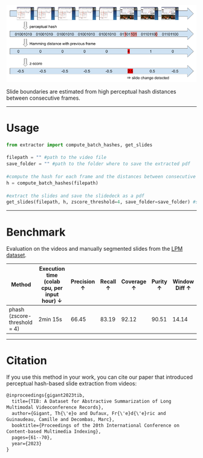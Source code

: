 
![](../figures/zscore_slide_extraction.png)

Slide boundaries are estimated from high perceptual hash distances between consecutive frames.


---
# Usage

```python
from extractor import compute_batch_hashes, get_slides

filepath = "" #path to the video file
save_folder = "" #path to the folder where to save the extracted pdf

#compute the hash for each frame and the distances between consecutive frames
h = compute_batch_hashes(filepath)

#extract the slides and save the slidedeck as a pdf
get_slides(filepath, h, zscore_threshold=4, save_folder=save_folder) #save_imgs=True to save the frames as individual images
```
---
# Benchmark

Evaluation on the videos and manually segmented slides from the [LPM dataset](https://github.com/dondongwon/LPMDataset).

| Method | Execution time (colab cpu, per input hour) $\downarrow$ | Precision $\uparrow$ | Recall $\uparrow$ | Coverage $\uparrow$ | Purity $\uparrow$ | Window Diff $\uparrow$ |
| ------------- | ------------- | ------------- | ------------- | ------------- | ------------- | ------------- |
| phash (zscore-threshold = 4) | 2min 15s | 66.45  | 83.19 | 92.12 | 90.51 | 14.14 |

---
# Citation

If you use this method in your work, you can cite our paper that introduced perceptual hash-based slide extraction from videos:

```
@inproceedings{gigant2023tib,
  title={TIB: A Dataset for Abstractive Summarization of Long Multimodal Videoconference Records},
  author={Gigant, Th{\'e}o and Dufaux, Fr{\'e}d{\'e}ric and Guinaudeau, Camille and Decombas, Marc},
  booktitle={Proceedings of the 20th International Conference on Content-based Multimedia Indexing},
  pages={61--70},
  year={2023}
}
```
